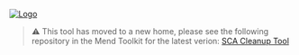 [![Logo](https://resources.mend.io/mend-sig/logo/mend-dark-logo-horizontal.png)](https://www.mend.io/)

> ⚠️ This tool has moved to a new home, please see the following repository in the Mend Toolkit for the latest verion: [SCA Cleanup Tool](https://github.com/mend-toolkit/sca-cleanup-tool)

